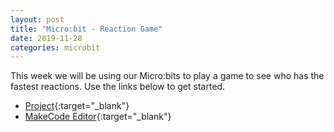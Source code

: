 ```yaml
---
layout: post
title: "Micro:bit - Reaction Game"
date: 2019-11-28
categories: microbit
---
```

This week we will be using our Micro\:bits to play a game to see who has the fastest reactions. Use the links below to get started.

- [Project](https://codeclubprojects.org/en-GB/microbit/reaction/){:target="_blank"}
- [MakeCode Editor](https://makecode.microbit.org/#editor){:target="_blank"}

